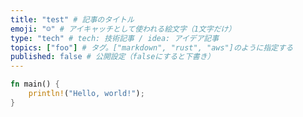 ```yaml
---
title: "test" # 記事のタイトル
emoji: "☺️" # アイキャッチとして使われる絵文字（1文字だけ）
type: "tech" # tech: 技術記事 / idea: アイデア記事
topics: ["foo"] # タグ。["markdown", "rust", "aws"]のように指定する
published: false # 公開設定（falseにすると下書き）
---
```


```rust
fn main() {
    println!("Hello, world!");
}
```
